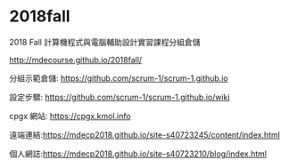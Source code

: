 # 2018fall
2018 Fall 計算機程式與電腦輔助設計實習課程分組倉儲

http://mdecourse.github.io/2018fall/

分組示範倉儲: https://github.com/scrum-1/scrum-1.github.io

設定步驟: https://github.com/scrum-1/scrum-1.github.io/wiki

cpgx 網站: https://cpgx.kmol.info

遠端連結:https://mdecp2018.github.io/site-s40723245/content/index.html

個人網誌:https://mdecp2018.github.io/site-s40723210/blog/index.html
